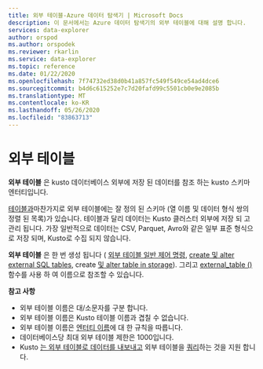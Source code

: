 ```yaml
---
title: 외부 테이블-Azure 데이터 탐색기 | Microsoft Docs
description: 이 문서에서는 Azure 데이터 탐색기의 외부 테이블에 대해 설명 합니다.
services: data-explorer
author: orspod
ms.author: orspodek
ms.reviewer: rkarlin
ms.service: data-explorer
ms.topic: reference
ms.date: 01/22/2020
ms.openlocfilehash: 7f74732ed38d0b41a857fc549f549ce54ad4dce6
ms.sourcegitcommit: b4d6c615252e7c7d20fafd99c5501cb0e9e2085b
ms.translationtype: MT
ms.contentlocale: ko-KR
ms.lasthandoff: 05/26/2020
ms.locfileid: "83863713"
---
```

# <a name="external-tables"></a>외부 테이블

**외부 테이블** 은 kusto 데이터베이스 외부에 저장 된 데이터를 참조 하는 kusto 스키마 엔터티입니다.

[테이블과](tables.md)마찬가지로 외부 테이블에는 잘 정의 된 스키마 (열 이름 및 데이터 형식 쌍의 정렬 된 목록)가 있습니다. 테이블과 달리 데이터는 Kusto 클러스터 외부에 저장 되 고 관리 됩니다. 가장 일반적으로 데이터는 CSV, Parquet, Avro와 같은 일부 표준 형식으로 저장 되며, Kusto로 수집 되지 않습니다.

**외부 테이블** 은 한 번 생성 됩니다 ( [외부 테이블 일반 제어 명령](../../management/externaltables.md), [create 및 alter external SQL tables](../../management/external-sql-tables.md), create [및 alter table in storage](../../management/external-tables-azurestorage-azuredatalake.md)). 그리고 [external_table ()](../../query/externaltablefunction.md) 함수를 사용 하 여 이름으로 참조할 수 있습니다. 

**참고 사항**

* 외부 테이블 이름은 대/소문자를 구분 합니다.
* 외부 테이블 이름은 Kusto 테이블 이름과 겹칠 수 없습니다.
* 외부 테이블 이름은 [엔터티 이름](./entity-names.md)에 대 한 규칙을 따릅니다.
* 데이터베이스당 최대 외부 테이블 제한은 1000입니다.
* Kusto [는 외부 테이블로 데이터를 내보내고](../../management/data-export/export-data-to-an-external-table.md) 외부 테이블을 [쿼리](../../../data-lake-query-data.md)하는 것을 지원 합니다.
